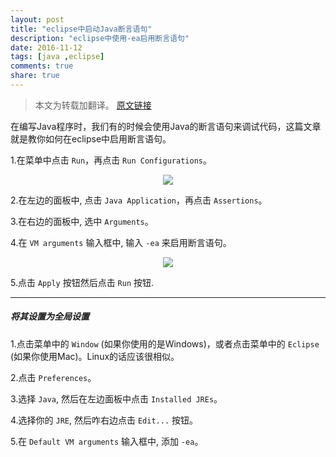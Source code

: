 ```yaml
---
layout: post
title: "eclipse中启动Java断言语句"
description: "eclipse中使用-ea启用断言语句"
date: 2016-11-12
tags: [java ,eclipse]
comments: true
share: true
---
```

> 本文为转载加翻译。
> [原文链接](http://stackoverflow.com/questions/5509082/eclipse-enable-assertions)

在编写Java程序时，我们有的时候会使用Java的断言语句来调试代码，这篇文章就是教你如何在eclipse中启用断言语句。

1.在菜单中点击 `Run`，再点击 `Run Configurations`。

<div align="center">
  <img src="{{ site.baseurl }}\images\eclipse_assertions_1.png" class="img-no-border-radius"/>
</div>

2.在左边的面板中, 点击 `Java Application`，再点击 `Assertions`。

3.在右边的面板中, 选中 `Arguments`。

4.在 `VM arguments` 输入框中, 输入 `-ea` 来启用断言语句。

<div align="center">
  <img src="{{ site.baseurl }}\images\eclipse_assertions_2.png" class="img-no-border-radius"/>
</div>

5.点击 `Apply` 按钮然后点击 `Run` 按钮.

---

##### 将其设置为全局设置

1.点击菜单中的 `Window` (如果你使用的是Windows)，或者点击菜单中的 `Eclipse` (如果你使用Mac)。Linux的话应该很相似。

2.点击 `Preferences`。

3.选择 `Java`, 然后在左边面板中点击 `Installed JREs`。

4.选择你的 `JRE`, 然后咋右边点击 `Edit...` 按钮。

5.在 `Default VM arguments` 输入框中, 添加 `-ea`。

